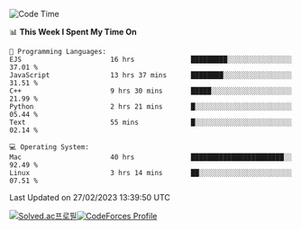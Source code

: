 
<!--START_SECTION:waka-->
![Code Time](http://img.shields.io/badge/Code%20Time-2%2C580%20hrs%203%20mins-blue)

📊 **This Week I Spent My Time On** 

```text
💬 Programming Languages: 
EJS                      16 hrs              █████████░░░░░░░░░░░░░░░░   37.01 % 
JavaScript               13 hrs 37 mins      ████████░░░░░░░░░░░░░░░░░   31.51 % 
C++                      9 hrs 30 mins       █████░░░░░░░░░░░░░░░░░░░░   21.99 % 
Python                   2 hrs 21 mins       █░░░░░░░░░░░░░░░░░░░░░░░░   05.44 % 
Text                     55 mins             █░░░░░░░░░░░░░░░░░░░░░░░░   02.14 % 

💻 Operating System: 
Mac                      40 hrs              ███████████████████████░░   92.49 % 
Linux                    3 hrs 14 mins       ██░░░░░░░░░░░░░░░░░░░░░░░   07.51 % 
```


 Last Updated on 27/02/2023 13:39:50 UTC
<!--END_SECTION:waka-->
[![Solved.ac프로필](http://mazassumnida.wtf/api/generate_badge?boj=hckim96)](https://solved.ac/hckim96)[![CodeForces Profile](https://cf.leed.at?id=hckim96)](https://codeforces.com/profile/hckim96)
